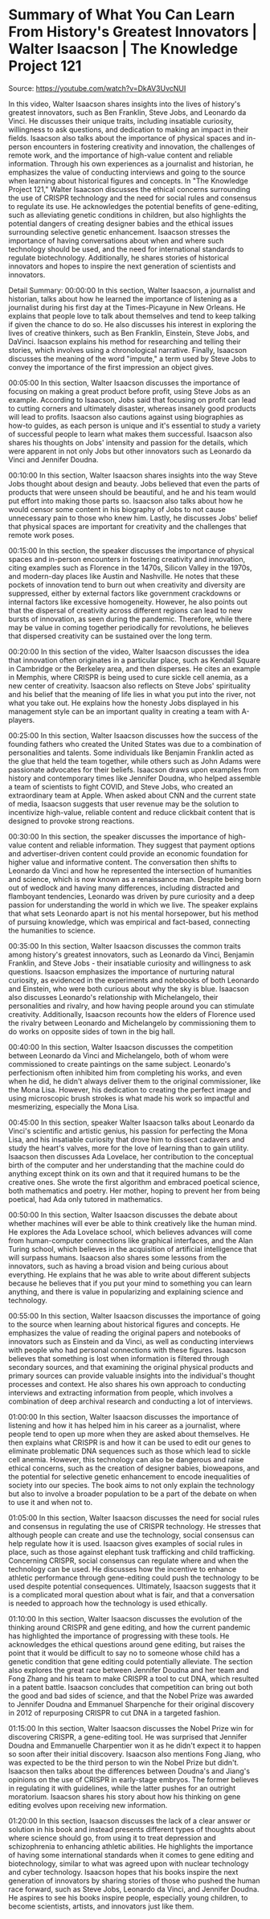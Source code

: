 # Summary of What You Can Learn From History's Greatest Innovators | Walter Isaacson | The Knowledge Project 121

Source: https://youtube.com/watch?v=DkAV3UvcNUI

In this video, Walter Isaacson shares insights into the lives of history's greatest innovators, such as Ben Franklin, Steve Jobs, and Leonardo da Vinci. He discusses their unique traits, including insatiable curiosity, willingness to ask questions, and dedication to making an impact in their fields. Isaacson also talks about the importance of physical spaces and in-person encounters in fostering creativity and innovation, the challenges of remote work, and the importance of high-value content and reliable information. Through his own experiences as a journalist and historian, he emphasizes the value of conducting interviews and going to the source when learning about historical figures and concepts.
In "The Knowledge Project 121," Walter Isaacson discusses the ethical concerns surrounding the use of CRISPR technology and the need for social rules and consensus to regulate its use. He acknowledges the potential benefits of gene-editing, such as alleviating genetic conditions in children, but also highlights the potential dangers of creating designer babies and the ethical issues surrounding selective genetic enhancement. Isaacson stresses the importance of having conversations about when and where such technology should be used, and the need for international standards to regulate biotechnology. Additionally, he shares stories of historical innovators and hopes to inspire the next generation of scientists and innovators.

Detail Summary: 
00:00:00
In this section, Walter Isaacson, a journalist and historian, talks about how he learned the importance of listening as a journalist during his first day at the Times-Picayune in New Orleans. He explains that people love to talk about themselves and tend to keep talking if given the chance to do so. He also discusses his interest in exploring the lives of creative thinkers, such as Ben Franklin, Einstein, Steve Jobs, and DaVinci. Isaacson explains his method for researching and telling their stories, which involves using a chronological narrative. Finally, Isaacson discusses the meaning of the word "impute," a term used by Steve Jobs to convey the importance of the first impression an object gives.

00:05:00
In this section, Walter Isaacson discusses the importance of focusing on making a great product before profit, using Steve Jobs as an example. According to Isaacson, Jobs said that focusing on profit can lead to cutting corners and ultimately disaster, whereas insanely good products will lead to profits. Isaacson also cautions against using biographies as how-to guides, as each person is unique and it's essential to study a variety of successful people to learn what makes them successful. Isaacson also shares his thoughts on Jobs' intensity and passion for the details, which were apparent in not only Jobs but other innovators such as Leonardo da Vinci and Jennifer Doudna.

00:10:00
In this section, Walter Isaacson shares insights into the way Steve Jobs thought about design and beauty. Jobs believed that even the parts of products that were unseen should be beautiful, and he and his team would put effort into making those parts so. Isaacson also talks about how he would censor some content in his biography of Jobs to not cause unnecessary pain to those who knew him. Lastly, he discusses Jobs' belief that physical spaces are important for creativity and the challenges that remote work poses.

00:15:00
In this section, the speaker discusses the importance of physical spaces and in-person encounters in fostering creativity and innovation, citing examples such as Florence in the 1470s, Silicon Valley in the 1970s, and modern-day places like Austin and Nashville. He notes that these pockets of innovation tend to burn out when creativity and diversity are suppressed, either by external factors like government crackdowns or internal factors like excessive homogeneity. However, he also points out that the dispersal of creativity across different regions can lead to new bursts of innovation, as seen during the pandemic. Therefore, while there may be value in coming together periodically for revolutions, he believes that dispersed creativity can be sustained over the long term.

00:20:00
In this section of the video, Walter Isaacson discusses the idea that innovation often originates in a particular place, such as Kendall Square in Cambridge or the Berkeley area, and then disperses. He cites an example in Memphis, where CRISPR is being used to cure sickle cell anemia, as a new center of creativity. Isaacson also reflects on Steve Jobs' spirituality and his belief that the meaning of life lies in what you put into the river, not what you take out. He explains how the honesty Jobs displayed in his management style can be an important quality in creating a team with A-players.

00:25:00
In this section, Walter Isaacson discusses how the success of the founding fathers who created the United States was due to a combination of personalities and talents. Some individuals like Benjamin Franklin acted as the glue that held the team together, while others such as John Adams were passionate advocates for their beliefs. Isaacson draws upon examples from history and contemporary times like Jennifer Doudna, who helped assemble a team of scientists to fight COVID, and Steve Jobs, who created an extraordinary team at Apple. When asked about CNN and the current state of media, Isaacson suggests that user revenue may be the solution to incentivize high-value, reliable content and reduce clickbait content that is designed to provoke strong reactions.

00:30:00
In this section, the speaker discusses the importance of high-value content and reliable information. They suggest that payment options and advertiser-driven content could provide an economic foundation for higher value and informative content. The conversation then shifts to Leonardo da Vinci and how he represented the intersection of humanities and science, which is now known as a renaissance man. Despite being born out of wedlock and having many differences, including distracted and flamboyant tendencies, Leonardo was driven by pure curiosity and a deep passion for understanding the world in which we live. The speaker explains that what sets Leonardo apart is not his mental horsepower, but his method of pursuing knowledge, which was empirical and fact-based, connecting the humanities to science.

00:35:00
In this section, Walter Isaacson discusses the common traits among history's greatest innovators, such as Leonardo da Vinci, Benjamin Franklin, and Steve Jobs - their insatiable curiosity and willingness to ask questions. Isaacson emphasizes the importance of nurturing natural curiosity, as evidenced in the experiments and notebooks of both Leonardo and Einstein, who were both curious about why the sky is blue. Isaacson also discusses Leonardo's relationship with Michelangelo, their personalities and rivalry, and how having people around you can stimulate creativity. Additionally, Isaacson recounts how the elders of Florence used the rivalry between Leonardo and Michelangelo by commissioning them to do works on opposite sides of town in the big hall.

00:40:00
In this section, Walter Isaacson discusses the competition between Leonardo da Vinci and Michelangelo, both of whom were commissioned to create paintings on the same subject. Leonardo's perfectionism often inhibited him from completing his works, and even when he did, he didn't always deliver them to the original commissioner, like the Mona Lisa. However, his dedication to creating the perfect image and using microscopic brush strokes is what made his work so impactful and mesmerizing, especially the Mona Lisa.

00:45:00
In this section, speaker Walter Isaacson talks about Leonardo da Vinci's scientific and artistic genius, his passion for perfecting the Mona Lisa, and his insatiable curiosity that drove him to dissect cadavers and study the heart's valves, more for the love of learning than to gain utility. Isaacson then discusses Ada Lovelace, her contribution to the conceptual birth of the computer and her understanding that the machine could do anything except think on its own and that it required humans to be the creative ones. She wrote the first algorithm and embraced poetical science, both mathematics and poetry. Her mother, hoping to prevent her from being poetical, had Ada only tutored in mathematics.

00:50:00
In this section, Walter Isaacson discusses the debate about whether machines will ever be able to think creatively like the human mind. He explores the Ada Lovelace school, which believes advances will come from human-computer connections like graphical interfaces, and the Alan Turing school, which believes in the acquisition of artificial intelligence that will surpass humans. Isaacson also shares some lessons from the innovators, such as having a broad vision and being curious about everything. He explains that he was able to write about different subjects because he believes that if you put your mind to something you can learn anything, and there is value in popularizing and explaining science and technology.

00:55:00
In this section, Walter Isaacson discusses the importance of going to the source when learning about historical figures and concepts. He emphasizes the value of reading the original papers and notebooks of innovators such as Einstein and da Vinci, as well as conducting interviews with people who had personal connections with these figures. Isaacson believes that something is lost when information is filtered through secondary sources, and that examining the original physical products and primary sources can provide valuable insights into the individual's thought processes and context. He also shares his own approach to conducting interviews and extracting information from people, which involves a combination of deep archival research and conducting a lot of interviews.

01:00:00
In this section, Walter Isaacson discusses the importance of listening and how it has helped him in his career as a journalist, where people tend to open up more when they are asked about themselves. He then explains what CRISPR is and how it can be used to edit our genes to eliminate problematic DNA sequences such as those which lead to sickle cell anemia. However, this technology can also be dangerous and raise ethical concerns, such as the creation of designer babies, bioweapons, and the potential for selective genetic enhancement to encode inequalities of society into our species. The book aims to not only explain the technology but also to involve a broader population to be a part of the debate on when to use it and when not to.

01:05:00
In this section, Walter Isaacson discusses the need for social rules and consensus in regulating the use of CRISPR technology. He stresses that although people can create and use the technology, social consensus can help regulate how it is used. Isaacson gives examples of social rules in place, such as those against elephant tusk trafficking and child trafficking. Concerning CRISPR, social consensus can regulate where and when the technology can be used. He discusses how the incentive to enhance athletic performance through gene-editing could push the technology to be used despite potential consequences. Ultimately, Isaacson suggests that it is a complicated moral question about what is fair, and that a conversation is needed to approach how the technology is used ethically.

01:10:00
In this section, Walter Isaacson discusses the evolution of the thinking around CRISPR and gene editing, and how the current pandemic has highlighted the importance of progressing with these tools. He acknowledges the ethical questions around gene editing, but raises the point that it would be difficult to say no to someone whose child has a genetic condition that gene editing could potentially alleviate. The section also explores the great race between Jennifer Doudna and her team and Fong Zhang and his team to make CRISPR a tool to cut DNA, which resulted in a patent battle. Isaacson concludes that competition can bring out both the good and bad sides of science, and that the Nobel Prize was awarded to Jennifer Doudna and Emmanuel Sharpenche for their original discovery in 2012 of repurposing CRISPR to cut DNA in a targeted fashion.

01:15:00
In this section, Walter Isaacson discusses the Nobel Prize win for discovering CRISPR, a gene-editing tool. He was surprised that Jennifer Doudna and Emmanuelle Charpentier won it as he didn't expect it to happen so soon after their initial discovery. Isaacson also mentions Fong Jiang, who was expected to be the third person to win the Nobel Prize but didn't. Isaacson then talks about the differences between Doudna's and Jiang's opinions on the use of CRISPR in early-stage embryos. The former believes in regulating it with guidelines, while the latter pushes for an outright moratorium. Isaacson shares his story about how his thinking on gene editing evolves upon receiving new information.

01:20:00
In this section, Isaacson discusses the lack of a clear answer or solution in his book and instead presents different types of thoughts about where science should go, from using it to treat depression and schizophrenia to enhancing athletic abilities. He highlights the importance of having some international standards when it comes to gene editing and biotechnology, similar to what was agreed upon with nuclear technology and cyber technology. Isaacson hopes that his books inspire the next generation of innovators by sharing stories of those who pushed the human race forward, such as Steve Jobs, Leonardo da Vinci, and Jennifer Doudna. He aspires to see his books inspire people, especially young children, to become scientists, artists, and innovators just like them.

